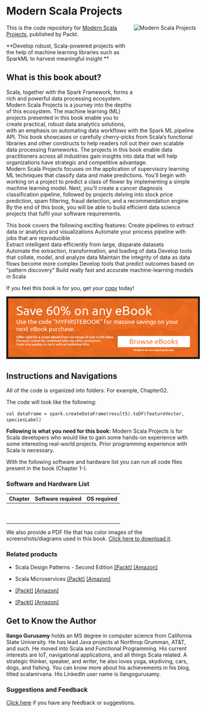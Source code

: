 # Modern Scala Projects

<a href="https://www.packtpub.com/application-development/modern-scala-projects?utm_source=github&utm_medium=repository&utm_campaign=9781788624114 "><img src="https://d1ldz4te4covpm.cloudfront.net/sites/default/files/imagecache/ppv4_main_book_cover/B09862_0.png" alt="Modern Scala Projects" height="256px" align="right"></a>

This is the code repository for [Modern Scala Projects](https://www.packtpub.com/application-development/modern-scala-projects?utm_source=github&utm_medium=repository&utm_campaign=9781788624114 ), published by Packt.

**Develop robust, Scala-powered projects with the help of machine learning libraries such as SparkML to harvest meaningful insight **

## What is this book about?
Scala, together with the Spark Framework, forms a rich and powerful data processing ecosystem. Modern Scala Projects is a journey into the depths of this ecosystem. The machine learning (ML) projects presented in this book enable you to create practical, robust data analytics solutions, with an emphasis on automating data workflows with the Spark ML pipeline API. This book showcases or carefully cherry-picks from Scala’s functional libraries and other constructs to help readers roll out their own scalable data processing frameworks. The projects in this book enable data practitioners across all industries gain insights into data that will help organizations have strategic and competitive advantage. <br>Modern Scala Projects focuses on the application of supervisory learning ML techniques that classify data and make predictions. You'll begin with working on a project to predict a class of flower by implementing a simple machine learning model. Next, you'll create a cancer diagnosis classification pipeline, followed by projects delving into stock price prediction, spam filtering, fraud detection, and a recommendation engine. <br>By the end of this book, you will be able to build efficient data science projects that fulfil your software requirements.

This book covers the following exciting features:
Create pipelines to extract data or analytics and visualizations 
Automate your process pipeline with jobs that are reproducible  
Extract intelligent data efficiently from large, disparate datasets  
Automate the extraction, transformation, and loading of data 
Develop tools that collate, model, and analyze data 
Maintain the integrity of data as data flows become more complex 
Develop tools that predict outcomes based on “pattern discovery” 
Build really fast and accurate machine-learning models in Scala 

If you feel this book is for you, get your [copy](https://www.amazon.com/dp/1788624114) today!

<a href="https://www.packtpub.com/?utm_source=github&utm_medium=banner&utm_campaign=GitHubBanner"><img src="https://raw.githubusercontent.com/PacktPublishing/GitHub/master/GitHub.png" 
alt="https://www.packtpub.com/" border="5" /></a>

## Instructions and Navigations
All of the code is organized into folders. For example, Chapter02.

The code will look like the following:
```
val dataFrame = spark.createDataFrame(result5).toDF(featureVector, speciesLabel)
```

**Following is what you need for this book:**
Modern Scala Projects is for Scala developers who would like to gain some hands-on experience with some interesting real-world projects. Prior programming experience with Scala is necessary.

With the following software and hardware list you can run all code files present in the book (Chapter 1-).
### Software and Hardware List
| Chapter | Software required | OS required |
| -------- | ------------------------------------ | ----------------------------------- |
|  |  |  |
|  |  |  |
|  |  |  |
|  |  |  |
|  |  |  |
|  |  |  |
|  |  |  |
|  |  |  |
|  |  |  |
|  |  |  |

We also provide a PDF file that has color images of the screenshots/diagrams used in this book. [Click here to download it](https://www.packtpub.com/sites/default/files/downloads/ModernScalaProjects_ColorImages.pdf).

### Related products
* Scala Design Patterns - Second Edition [[Packt]](https://www.packtpub.com/application-development/scala-design-patterns-second-edition?utm_source=github&utm_medium=repository&utm_campaign=9781788471305 ) [[Amazon]](https://www.amazon.com/dp/B075Z2CMRX)

* Scala Microservices [[Packt]](https://www.packtpub.com/application-development/scala-microservices?utm_source=github&utm_medium=repository&utm_campaign=9781786469342 ) [[Amazon]](https://www.amazon.com/dp/1786469340)

*  [[Packt]]() [[Amazon]](https://www.amazon.com/dp/)

*  [[Packt]]() [[Amazon]](https://www.amazon.com/dp/)

## Get to Know the Author
**Ilango Gurusamy**
holds an MS degree in computer science from California State University. He has lead Java projects at Northrop Grumman, AT&T, and such. He moved into Scala and Functional Programming. His current interests are IoT, navigational applications, and all things Scala related. A strategic thinker, speaker, and writer, he also loves yoga, skydiving, cars, dogs, and fishing. You can know more about his achievements in his blog, titled scalanirvana. His LinkedIn user name is ilangogurusamy.


### Suggestions and Feedback
[Click here](https://docs.google.com/forms/d/e/1FAIpQLSdy7dATC6QmEL81FIUuymZ0Wy9vH1jHkvpY57OiMeKGqib_Ow/viewform) if you have any feedback or suggestions.


